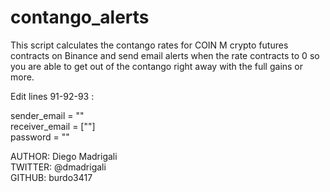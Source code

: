# contango_alerts

This script calculates the contango rates for COIN M crypto futures contracts on Binance and send email alerts when the rate contracts to 0 so you are able to get out of the contango right away with the full gains or more.

Edit lines 91-92-93 :
  
sender_email = ""  
receiver_email = [""]  
password = ""  

AUTHOR: Diego Madrigali  
TWITTER: @dmadrigali  
GITHUB: burdo3417  
